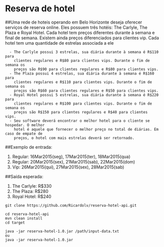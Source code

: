 # Reserva de hotel

##Uma rede de hoteis operando em Belo Horizonte deseja oferecer serviços de reserva
   online. Eles possuem três hotéis: The Carlyle, The Plaza e Royal Hotel. Cada hotel
   tem preços diferentes durante à semana e final de semana. Existem ainda preços
   diferenciados para clientes vip. Cada hotel tem uma quantidade de estrelas associada
   a ele

```
  - The Carlyle possui 3 estrelas, sua diária durante à semana é R$110 para
    clientes regulares e R$80 para clientes vips. Durante o fim de semana os
    preços são R$90 para clientes regulares e R$80 para clientes vips.
  - The Plaza possui 4 estrelas, sua diária durante à semana é R$160 para
    clientes regulares e R$110 para clientes vips. Durante o fim de semana os
    preços são R$60 para clientes regulares e R$50 para clientes vips.
  - Royal Hotel possui 5 estrelas, sua diária durante à semana é R$220 para
    clientes regulares e R$100 para clientes vips. Durante o fim de semana os
    preços são R$150 para clientes regulares e R$40 para clientes vips.
  - Seu software deverá encontrar o melhor hotel para o cliente se hospedar. O melhor
    hotel é aquele que fornecer o melhor preço no total de diárias. Em caso de empate de
    preços, o hotel com mais estrelas deverá ser retornado.
```

##Exemplo de entrada:
  1. Regular: 16Mar2015(seg), 17Mar2015(ter), 18Mar2015(qua)
  2. Regular: 20Mar2015(sex), 21Mar2015(sab), 22Mar2015(dom)
  3. Vip: 26Mar2015(qui), 27Mar2015(sex), 28Mar2015(sab)

##Saída esperada:
  1. The Carlyle: R$330
  2. The Plaza: R$280
  3. Royal Hotel: R$240


```
git clone https://github.com/Ricardolv/reserva-hotel-api.git

cd reserva-hotel-api
mvn clean install
cd target

java -jar reserva-hotel-1.0.jar /path/input-data.txt
ou
java -jar reserva-hotel-1.0.jar
```



